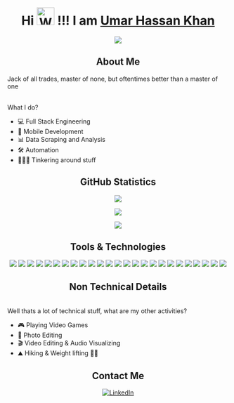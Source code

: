 <p align="center">

  <h1 align="center">Hi <img src="https://github.com/TheDudeThatCode/TheDudeThatCode/blob/master/Assets/Hi.gif" width="40" alt="Waving"> !!! I am <a href="#">Umar Hassan Khan</a> </h1>
 </p>

<p align="center">

<img align="center" src="https://komarev.com/ghpvc/?username=UmarHassanKhan929&style=plastic&color=blueviolet">

</p>

<h2 align="center">About Me</h2>

<p align="center"> 

 Jack of all trades, master of none, but oftentimes better than a master of one
 
</p>

<p>
</br>
What I do?

-  💻 Full Stack Engineering
-   📱 Mobile Development
-  📊 Data Scraping and Analysis
-  🛠️ Automation
-  👨🏻‍💻 Tinkering around stuff 

</p>


<h2 align="center">GitHub Statistics</h2>


  <p align="center">
    <img src="https://github-readme-stats.vercel.app/api/top-langs/?username=UmarHassanKhan929&theme=tokyonight&hide=jupyter%20notebook,java" />
  </p>
  
  <p align="center">
    <img src="https://github-readme-streak-stats.herokuapp.com/?user=UmarHassanKhan929&theme=dark" />
  </p>
  
  <p align="center">
    <img src="https://github-readme-stats.vercel.app/api?username=UmarHassanKhan929&show_icons=true&theme=radical&line_height=22" />
  </p>

<h2 align="center">Tools & Technologies</h2>

<p align="center">

<img src="https://img.shields.io/badge/Python-3776AB?style=for-the-badge&logo=python&logoColor=white"/>

<img src="https://img.shields.io/badge/JavaScript-323330?style=for-the-badge&logo=javascript&logoColor=F7DF1E" />

<img src="https://img.shields.io/badge/TypeScript-007ACC?style=for-the-badge&logo=typescript&logoColor=white"/>

<img src="https://img.shields.io/badge/C-blue?style=for-the-badge&logo=c&logoColor=white">

<img src="https://img.shields.io/badge/C++-blue?style=for-the-badge&logo=cplusplus&logoColor=white">

<img src="https://img.shields.io/badge/Node.js-43853D?style=for-the-badge&logo=node.js&logoColor=white">

<img src="https://img.shields.io/badge/Express.js-000000?style=for-the-badge&logo=express&logoColor=white" />

<img src="https://img.shields.io/badge/Nest.js-C21325?style=for-the-badge&logo=nest.js&logoColor=white"> 

<img src="https://img.shields.io/badge/GraphQl-white?style=for-the-badge&logo=graphql&logoColor=pink" />

<img src="https://img.shields.io/badge/React-20232A?style=for-the-badge&logo=react&logoColor=61DAFB" />

 <img src="https://img.shields.io/badge/next.js-000000?style=for-the-badge&logo=next.js&logoColor=white" /> 

<img src="https://img.shields.io/badge/MySQL-00000F?style=for-the-badge&logo=mysql&logoColor=white" />

<img src="https://img.shields.io/badge/PostgreSql-007acc?style=for-the-badge&logo=postgresql&logoColor=white" />

<img src="https://img.shields.io/badge/Git-F05032?style=for-the-badge&logo=git&logoColor=white">

 <img src="https://img.shields.io/badge/Docker-2CA5E0?style=for-the-badge&logo=docker&logoColor=white"> 

 <img src="https://img.shields.io/badge/Podman-5f246b?style=for-the-badge&logo=podman&logoColor=white"> 

 <img src="https://img.shields.io/badge/Jest-C21325?style=for-the-badge&logo=jest&logoColor=white"> 

<img src="https://img.shields.io/badge/HTML5-E34F26?style=for-the-badge&logo=html5&logoColor=white" />

<img src="https://img.shields.io/badge/CSS3-1572B6?style=for-the-badge&logo=css3&logoColor=white"/>

 <!--<img src="https://img.shields.io/badge/PHP-777BB4?style=for-the-badge&logo=php&logoColor=white"/> -->

<img src="https://img.shields.io/badge/MongoDB-4EA94B?style=for-the-badge&logo=mongodb&logoColor=white" />

<img src="https://img.shields.io/badge/Jupyter-F37626.svg?&style=for-the-badge&logo=Jupyter&logoColor=white" />

<img src="https://img.shields.io/badge/Linux-00000F?style=for-the-badge&logo=linux&logoColor=white" >

 <img src="https://img.shields.io/badge/Flask-000000?style=for-the-badge&logo=flask&logoColor=white"/> 

 <img src="https://img.shields.io/badge/Postman-FF6C37?style=for-the-badge&logo=Postman&logoColor=white"/> 

 <img src="https://img.shields.io/badge/Amazon_AWS-fff?style=for-the-badge&logo=amazon&logoColor=yellow" /> 

</p>

<h2 align="center">Non Technical Details</h2>

<p>
</br>
Well thats a lot of technical stuff, what are my other activities?

-  🎮 Playing Video Games
-  📸 Photo Editing
-  🎬 Video Editing & Audio Visualizing
-  ⛰️ Hiking & Weight lifting 🏋🏻
  
</p>

<h2 align="center">Contact Me</h2>

<p align="center">
 <a href="https://linkedin.com/in/umar-hassan-khan">
 <img src="https://img.shields.io/badge/linkedin-%230077B5.svg?&style=for-the-badge&logo=linkedin&logoColor=white"  alt="LinkedIn" />
 </a>
</p>

<!--<h3 align="left">Looking forward to collaborate with ya'll</h3>-->

